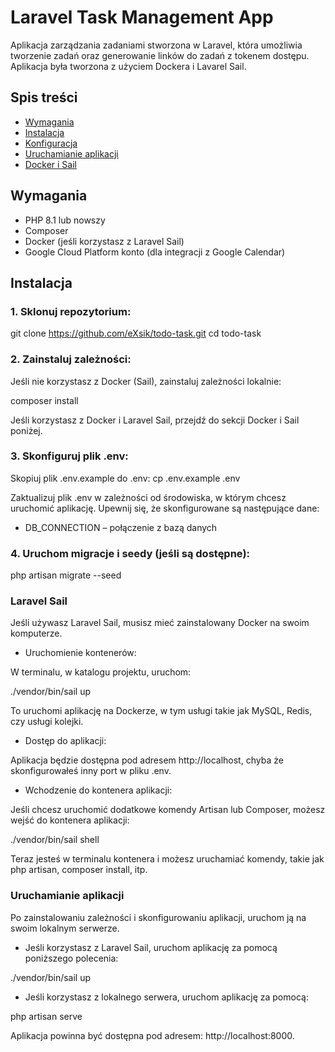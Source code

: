# Laravel Task Management App

Aplikacja zarządzania zadaniami stworzona w Laravel, która umożliwia tworzenie zadań oraz generowanie linków do zadań z tokenem dostępu. Aplikacja była tworzona z użyciem Dockera i Lavarel Sail.

## Spis treści

-   [Wymagania](#wymagania)
-   [Instalacja](#instalacja)
-   [Konfiguracja](#konfiguracja)
-   [Uruchamianie aplikacji](#uruchamianie-aplikacji)
-   [Docker i Sail](#docker-i-sail)

## Wymagania

-   PHP 8.1 lub nowszy
-   Composer
-   Docker (jeśli korzystasz z Laravel Sail)
-   Google Cloud Platform konto (dla integracji z Google Calendar)

## Instalacja

### 1. Sklonuj repozytorium:

git clone https://github.com/eXsik/todo-task.git
cd todo-task

### 2. Zainstaluj zależności:

Jeśli nie korzystasz z Docker (Sail), zainstaluj zależności lokalnie:

composer install

Jeśli korzystasz z Docker i Laravel Sail, przejdź do sekcji Docker i Sail poniżej.

### 3. Skonfiguruj plik .env:

Skopiuj plik .env.example do .env:
cp .env.example .env

Zaktualizuj plik .env w zależności od środowiska, w którym chcesz uruchomić aplikację. Upewnij się, że skonfigurowane są następujące dane:

-   DB_CONNECTION – połączenie z bazą danych

### 4. Uruchom migracje i seedy (jeśli są dostępne):

php artisan migrate --seed

### Laravel Sail

Jeśli używasz Laravel Sail, musisz mieć zainstalowany Docker na swoim komputerze.

-   Uruchomienie kontenerów:

W terminalu, w katalogu projektu, uruchom:

./vendor/bin/sail up

To uruchomi aplikację na Dockerze, w tym usługi takie jak MySQL, Redis, czy usługi kolejki.

-   Dostęp do aplikacji:

Aplikacja będzie dostępna pod adresem http://localhost, chyba że skonfigurowałeś inny port w pliku .env.

-   Wchodzenie do kontenera aplikacji:

Jeśli chcesz uruchomić dodatkowe komendy Artisan lub Composer, możesz wejść do kontenera aplikacji:

./vendor/bin/sail shell

Teraz jesteś w terminalu kontenera i możesz uruchamiać komendy, takie jak php artisan, composer install, itp.

### Uruchamianie aplikacji

Po zainstalowaniu zależności i skonfigurowaniu aplikacji, uruchom ją na swoim lokalnym serwerze.

-   Jeśli korzystasz z Laravel Sail, uruchom aplikację za pomocą poniższego polecenia:

./vendor/bin/sail up

-   Jeśli korzystasz z lokalnego serwera, uruchom aplikację za pomocą:

php artisan serve

Aplikacja powinna być dostępna pod adresem: http://localhost:8000.
